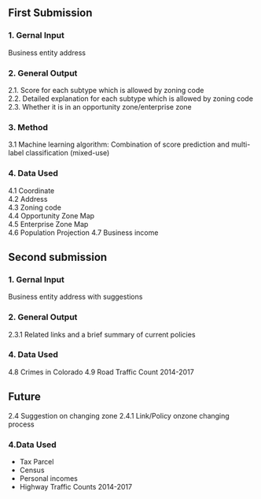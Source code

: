 ## First Submission
### 1. Gernal Input
Business entity address

### 2. General Output
2.1. Score for each subtype which is allowed by zoning code  
2.2. Detailed explanation for each subtype which is allowed by zoning code  
2.3. Whether it is in an opportunity zone/enterprise zone  

### 3. Method
3.1 Machine learning algorithm: Combination of score prediction and multi-label classification (mixed-use)

### 4. Data Used
4.1 Coordinate  
4.2 Address  
4.3 Zoning code  
4.4 Opportunity Zone Map  
4.5 Enterprise Zone Map  
4.6 Population Projection
4.7 Business income

## Second submission
### 1. Gernal Input
Business entity address with suggestions

### 2. General Output
2.3.1 Related links and a brief summary of current policies

### 4. Data Used
4.8 Crimes in Colorado
4.9 Road Traffic Count 2014-2017

## Future

2.4 Suggestion on changing zone
2.4.1 Link/Policy onzone changing process

### 4.Data Used
- Tax Parcel
- Census
- Personal incomes
- Highway Traffic Counts 2014-2017
